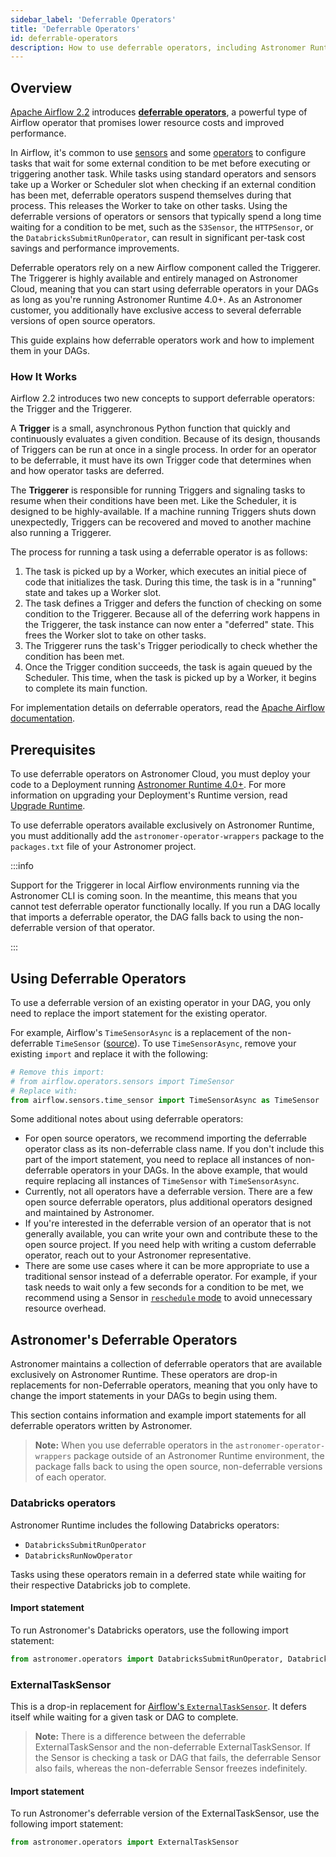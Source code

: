 ```yaml
---
sidebar_label: 'Deferrable Operators'
title: 'Deferrable Operators'
id: deferrable-operators
description: How to use deferrable operators, including Astronomer Runtime-exclusive Databricks operators.
---
```


## Overview

[Apache Airflow 2.2](https://airflow.apache.org/blog/airflow-2.2.0/) introduces [**deferrable operators**](https://airflow.apache.org/docs/apache-airflow/stable/concepts/deferring.html), a powerful type of Airflow operator that promises lower resource costs and improved performance.

In Airflow, it's common to use [sensors](https://airflow.apache.org/docs/apache-airflow/stable/concepts/sensors.html) and some [operators](https://airflow.apache.org/docs/apache-airflow/stable/concepts/operators.html) to configure tasks that wait for some external condition to be met before executing or triggering another task. While tasks using standard operators and sensors take up a Worker or Scheduler slot when checking if an external condition has been met, deferrable operators suspend themselves during that process. This releases the Worker to take on other tasks. Using the deferrable versions of operators or sensors that typically spend a long time waiting for a condition to be met, such as the `S3Sensor`, the `HTTPSensor`, or the `DatabricksSubmitRunOperator`, can result in significant per-task cost savings and performance improvements.

Deferrable operators rely on a new Airflow component called the Triggerer. The Triggerer is highly available and entirely managed on Astronomer Cloud, meaning that you can start using deferrable operators in your DAGs as long as you're running Astronomer Runtime 4.0+. As an Astronomer customer, you additionally have exclusive access to several deferrable versions of open source operators.

This guide explains how deferrable operators work and how to implement them in your DAGs.

### How It Works

Airflow 2.2 introduces two new concepts to support deferrable operators: the Trigger and the Triggerer.

A **Trigger** is a small, asynchronous Python function that quickly and continuously evaluates a given condition. Because of its design, thousands of Triggers can be run at once in a single process. In order for an operator to be deferrable, it must have its own Trigger code that determines when and how operator tasks are deferred.

The **Triggerer** is responsible for running Triggers and signaling tasks to resume when their conditions have been met. Like the Scheduler, it is designed to be highly-available. If a machine running Triggers shuts down unexpectedly, Triggers can be recovered and moved to another machine also running a Triggerer.

The process for running a task using a deferrable operator is as follows:

1. The task is picked up by a Worker, which executes an initial piece of code that initializes the task. During this time, the task is in a "running" state and takes up a Worker slot.
2. The task defines a Trigger and defers the function of checking on some condition to the Triggerer. Because all of the deferring work happens in the Triggerer, the task instance can now enter a "deferred" state. This frees the Worker slot to take on other tasks.
3. The Triggerer runs the task's Trigger periodically to check whether the condition has been met.
4. Once the Trigger condition succeeds, the task is again queued by the Scheduler. This time, when the task is picked up by a Worker, it begins to complete its main function.

For implementation details on deferrable operators, read the [Apache Airflow documentation](https://airflow.apache.org/docs/apache-airflow/stable/concepts/deferring.html).

## Prerequisites

To use deferrable operators on Astronomer Cloud, you must deploy your code to a Deployment running [Astronomer Runtime 4.0+](release-notes#astronomer-runtime-4-0-0). For more information on upgrading your Deployment's Runtime version, read [Upgrade Runtime](upgrade-runtime).

To use deferrable operators available exclusively on Astronomer Runtime, you must additionally add the `astronomer-operator-wrappers` package to the `packages.txt` file of your Astronomer project.

:::info

Support for the Triggerer in local Airflow environments running via the Astronomer CLI is coming soon. In the meantime, this means that you cannot test deferrable operator functionally locally. If you run a DAG locally that imports a deferrable operator, the DAG falls back to using the non-deferrable version of that operator.

:::

## Using Deferrable Operators

To use a deferrable version of an existing operator in your DAG, you only need to replace the import statement for the existing operator.

For example, Airflow's `TimeSensorAsync` is a replacement of the non-deferrable `TimeSensor` ([source](https://airflow.apache.org/docs/apache-airflow/stable/_api/airflow/sensors/time_sensor/index.html?highlight=timesensor#module-contents)). To use `TimeSensorAsync`, remove your existing `import` and replace it with the following:

```python
# Remove this import:
# from airflow.operators.sensors import TimeSensor
# Replace with:
from airflow.sensors.time_sensor import TimeSensorAsync as TimeSensor
```

Some additional notes about using deferrable operators:

- For open source operators, we recommend importing the deferrable operator class as its non-deferrable class name. If you don't include this part of the import statement, you need to replace all instances of non-deferrable operators in your DAGs. In the above example, that would require replacing all instances of `TimeSensor` with `TimeSensorAsync`.
- Currently, not all operators have a deferrable version. There are a few open source deferrable operators, plus additional operators designed and maintained by Astronomer.
- If you're interested in the deferrable version of an operator that is not generally available, you can write your own and contribute these to the open source project. If you need help with writing a custom deferrable operator, reach out to your Astronomer representative.
- There are some use cases where it can be more appropriate to use a traditional sensor instead of a deferrable operator. For example, if your task needs to wait only a few seconds for a condition to be met, we recommend using a Sensor in [`reschedule` mode](https://github.com/apache/airflow/blob/1.10.2/airflow/sensors/base_sensor_operator.py#L46-L56) to avoid unnecessary resource overhead.

## Astronomer's Deferrable Operators

Astronomer maintains a collection of deferrable operators that are available exclusively on Astronomer Runtime. These operators are drop-in replacements for non-Deferrable operators, meaning that you only have to change the import statements in your DAGs to begin using them.

This section contains information and example import statements for all deferrable operators written by Astronomer.

> **Note:** When you use deferrable operators in the `astronomer-operator-wrappers` package outside of an Astronomer Runtime environment, the package falls back to using the open source, non-deferrable versions of each operator.

### Databricks operators

Astronomer Runtime includes the following Databricks operators:

- `DatabricksSubmitRunOperator`
- `DatabricksRunNowOperator`

Tasks using these operators remain in a deferred state while waiting for their respective Databricks job to complete.

#### Import statement

To run Astronomer's Databricks operators, use the following import statement:

```python
from astronomer.operators import DatabricksSubmitRunOperator, DatabricksRunNowOperator
```

### ExternalTaskSensor

This is a drop-in replacement for [Airflow's `ExternalTaskSensor`](https://airflow.apache.org/docs/apache-airflow/stable/_api/airflow/sensors/external_task/index.html#module-airflow.sensors.external_task). It defers itself while waiting for a given task or DAG to complete.

> **Note:** There is a difference between the deferrable ExternalTaskSensor and the non-deferrable ExternalTaskSensor. If the Sensor is checking a task or DAG that fails, the deferrable Sensor also fails, whereas the non-deferrable Sensor freezes indefinitely.

#### Import statement

To run Astronomer's deferrable version of the ExternalTaskSensor, use the following import statement:

```python
from astronomer.operators import ExternalTaskSensor
```
